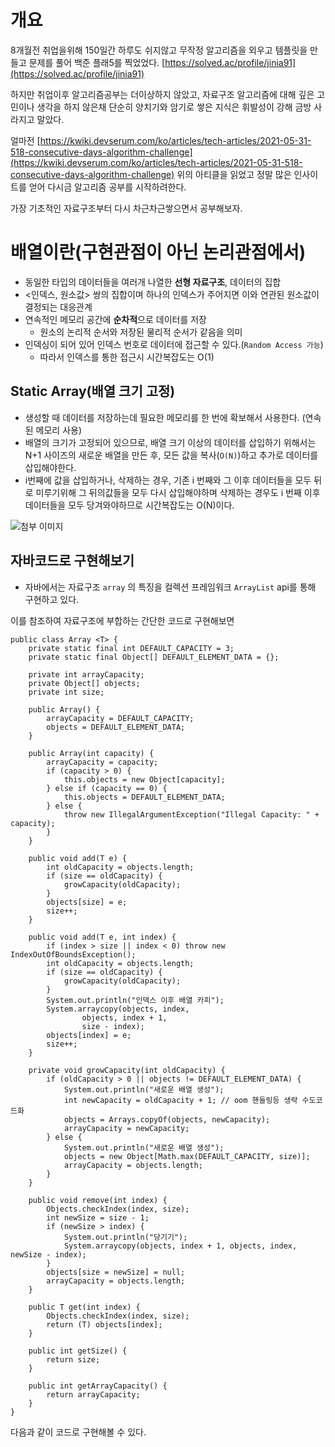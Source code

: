 # 개요

8개월전 취업을위해 150일간 하루도 쉬지않고 무작정 알고리즘을 외우고 템플릿을 만들고 문제를 풀어 백준 플래5를 찍었었다. [https://solved.ac/profile/jinia91](https://solved.ac/profile/jinia91)

하지만 취업이후 알고리즘공부는 더이상하지 않았고, 자료구조 알고리즘에 대해 깊은 고민이나 생각을 하지 않은채 단순히 양치기와 암기로 쌓은 지식은 휘발성이 강해 금방 사라지고 말았다.

얼마전 [https://kwiki.devserum.com/ko/articles/tech-articles/2021-05-31-518-consecutive-days-algorithm-challenge](https://kwiki.devserum.com/ko/articles/tech-articles/2021-05-31-518-consecutive-days-algorithm-challenge) 위의 아티클을 읽었고 정말 많은 인사이트를 얻어 다시금 알고리즘 공부를 시작하려한다.

가장 기초적인 자료구조부터 다시 차근차근쌓으면서 공부해보자.

# 배열이란(구현관점이 아닌 논리관점에서)

- 동일한 타입의 데이터들을 여러개 나열한 **선형 자료구조**, 데이터의 집합
- <인덱스, 원소값> 쌍의 집합이며 하나의 인덱스가 주어지면 이와 연관된 원소값이 결정되는 대응관계
- 연속적인 메모리 공간에 **순차적**으로 데이터를 저장
  - 원소의 논리적 순서와 저장된 물리적 순서가 같음을 의미 
- 인덱싱이 되어 있어 인덱스 번호로 데이터에 접근할 수 있다.(`Random Access 가능`)
  - 따라서 인덱스를 통한 접근시 시간복잡도는 O(1)  

## Static Array(배열 크기 고정)
- 생성할 때 데이터를 저장하는데 필요한 메모리를 한 번에 확보해서 사용한다. (연속된 메모리 사용)
- 배열의 크기가 고정되어 있으므로, 배열 크기 이상의 데이터를 삽입하기 위해서는 N+1 사이즈의 새로운 배열을 만든 후, 모든 값을 복사(`O(N)`)하고 추가로 데이터를 삽입해야한다.
- i번째에 값을 삽입하거나, 삭제하는 경우, 기존 i 번째와 그 이후 데이터들을 모두 뒤로 미루기위해 그 뒤의값들을 모두 다시 삽입해야하며 삭제하는 경우도 i 번째 이후 데이터들을 모두 당겨와야하므로 시간복잡도는 O(N)이다.

![첨부 이미지](https://jinia-img-bucket.s3.ap-northeast-2.amazonaws.com/c5531e71-0d0c-4984-8fd8-99c80cc2f9be.png) 

## 자바코드로 구현해보기

- 자바에서는 자료구조 `array` 의 특징을 컬렉션 프레임워크 `ArrayList` api를 통해 구현하고 있다.

이를 참조하여 자료구조에 부합하는 간단한 코드로 구현해보면

    public class Array <T> {
        private static final int DEFAULT_CAPACITY = 3;
        private static final Object[] DEFAULT_ELEMENT_DATA = {};
    
        private int arrayCapacity;
        private Object[] objects;
        private int size;
    
        public Array() {
            arrayCapacity = DEFAULT_CAPACITY;
            objects = DEFAULT_ELEMENT_DATA;
        }
    
        public Array(int capacity) {
            arrayCapacity = capacity;
            if (capacity > 0) {
                this.objects = new Object[capacity];
            } else if (capacity == 0) {
                this.objects = DEFAULT_ELEMENT_DATA;
            } else {
                throw new IllegalArgumentException("Illegal Capacity: " + capacity);
            }
        }
    
        public void add(T e) {
            int oldCapacity = objects.length;
            if (size == oldCapacity) {
                growCapacity(oldCapacity);
            }
            objects[size] = e;
            size++;
        }
    
        public void add(T e, int index) {
            if (index > size || index < 0) throw new IndexOutOfBoundsException();
            int oldCapacity = objects.length;
            if (size == oldCapacity) {
                growCapacity(oldCapacity);
            }
            System.out.println("인덱스 이후 배열 카피");
            System.arraycopy(objects, index,
                    objects, index + 1,
                    size - index);
            objects[index] = e;
            size++;
        }
    
        private void growCapacity(int oldCapacity) {
            if (oldCapacity > 0 || objects != DEFAULT_ELEMENT_DATA) {
                System.out.println("새로운 배열 생성");
                int newCapacity = oldCapacity + 1; // oom 핸들링등 생략 수도코드화
                objects = Arrays.copyOf(objects, newCapacity);
                arrayCapacity = newCapacity;
            } else {
                System.out.println("새로운 배열 생성");
                objects = new Object[Math.max(DEFAULT_CAPACITY, size)];
                arrayCapacity = objects.length;
            }
        }
    
        public void remove(int index) {
            Objects.checkIndex(index, size);
            int newSize = size - 1;
            if (newSize > index) {
                System.out.println("당기기");
                System.arraycopy(objects, index + 1, objects, index, newSize - index);
            }
            objects[size = newSize] = null;
            arrayCapacity = objects.length;
        }
    
        public T get(int index) {
            Objects.checkIndex(index, size);
            return (T) objects[index];
        }
    
        public int getSize() {
            return size;
        }
    
        public int getArrayCapacity() {
            return arrayCapacity;
        }
    }


다음과 같이 코드로 구현해볼 수 있다.
